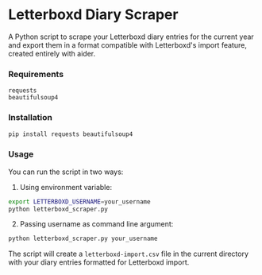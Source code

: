# Letterboxd Diary Scraper

A Python script to scrape your Letterboxd diary entries for the current year and export them in a format compatible with Letterboxd's import feature, created entirely with aider.

### Requirements

```
requests
beautifulsoup4
```

### Installation

```bash
pip install requests beautifulsoup4
```

### Usage

You can run the script in two ways:

1. Using environment variable:
```bash
export LETTERBOXD_USERNAME=your_username
python letterboxd_scraper.py
```

2. Passing username as command line argument:
```bash
python letterboxd_scraper.py your_username
```

The script will create a `letterboxd-import.csv` file in the current directory with your diary entries formatted for Letterboxd import.
